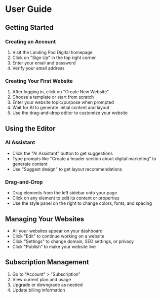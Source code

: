 # User Guide

## Getting Started

### Creating an Account

1. Visit the Landing Pad Digital homepage
2. Click on "Sign Up" in the top right corner
3. Enter your email and password
4. Verify your email address

### Creating Your First Website

1. After logging in, click on "Create New Website"
2. Choose a template or start from scratch
3. Enter your website topic/purpose when prompted
4. Wait for AI to generate initial content and layout
5. Use the drag-and-drop editor to customize your website

## Using the Editor

### AI Assistant

- Click the "AI Assistant" button to get suggestions
- Type prompts like "Create a header section about digital marketing" to generate content
- Use "Suggest design" to get layout recommendations

### Drag-and-Drop

- Drag elements from the left sidebar onto your page
- Click on any element to edit its content or properties
- Use the style panel on the right to change colors, fonts, and spacing

## Managing Your Websites

- All your websites appear on your dashboard
- Click "Edit" to continue working on a website
- Click "Settings" to change domain, SEO settings, or privacy
- Click "Publish" to make your website live

## Subscription Management

1. Go to "Account" > "Subscription"
2. View current plan and usage
3. Upgrade or downgrade as needed
4. Update billing information
